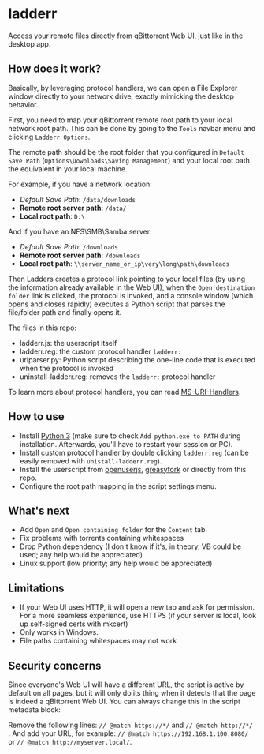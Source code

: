 # ladderr
Access your remote files directly from qBittorrent Web UI, just like in the desktop app.

## How does it work?

Basically, by leveraging protocol handlers, we can open a File Explorer window directly
to your network drive, exactly mimicking the desktop behavior.

First, you need to map your qBittorrent remote root path to your local network root path. 
This can be done by going to the `Tools` navbar menu and clicking `Ladderr Options`.

The remote path should be the root folder that you configured in `Default Save Path` (`Options\Downloads\Saving Management`)
and your local root path the equivalent in your local machine.

For example, if you have a network location:
- *Default Save Path*: `/data/downloads`
- **Remote root server path**: `/data/`
- **Local root path**: `D:\`

And if you have an NFS\SMB\Samba server:
- *Default Save Path*: `/downloads`
- **Remote root server path**: `/downloads`
- **Local root path**: `\\server_name_or_ip\very\long\path\downloads`

Then Ladders creates a protocol link pointing to your local files (by using the information already 
available in the Web UI), when the `Open destination folder` link is clicked, the
protocol is invoked, and a console window (which opens and closes rapidly) executes
a Python script that parses the file/folder path and finally opens it.

The files in this repo:
- ladderr.js: the userscript itself
- ladderr.reg: the custom protocol handler `ladderr:`
- urlparser.py: Python script describing the one-line code that is executed when the protocol is invoked
- uninstall-ladderr.reg: removes the `ladderr:` protocol handler

To learn more about protocol handlers, you can read [MS-URI-Handlers](https://github.com/amartinsec/MS-URI-Handlers).

## How to use

- Install [Python 3](https://www.python.org/downloads/) (make sure to check `Add python.exe to PATH` during installation. Afterwards, you'll have to restart your session or PC).
- Install custom protocol handler by double clicking `ladderr.reg` (can be easily removed with `unistall-ladderr.reg`).
- Install the userscript from [openuserjs](https://openuserjs.org/), [greasyfork](https://greasyfork.org/) or directly from this repo.
- Configure the root path mapping in the script settings menu.

## What's next

- Add `Open` and `Open containing folder` for the `Content` tab.
- Fix problems with torrents containing whitespaces
- Drop Python dependency (I don't know if it's, in theory, VB could be used; any help would be appreciated)
- Linux support (low priority; any help would be appreciated)

## Limitations

- If your Web UI uses HTTP, it will open a new tab and ask for permission. For a more seamless experience, use HTTPS (if your server is local, look up self-signed certs with mkcert)
- Only works in Windows.
- File paths containing whitespaces may not work

## Security concerns

Since everyone's Web UI will have a different URL, the script is active by default on all pages,
but it will only do its thing when it detects that the page is indeed a qBittorrent Web UI. You can always change this in the script metadata block: 

Remove the following lines: `// @match https://*/` and `// @match http://*/ `.
And add your URL, for example: `// @match https://192.168.1.100:8080/` or `// @match http://myserver.local/`.
